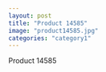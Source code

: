 ```yaml
---
layout: post
title: "Product 14585"
image: "product14585.jpg"
categories: "category1"
---
```

Product 14585
